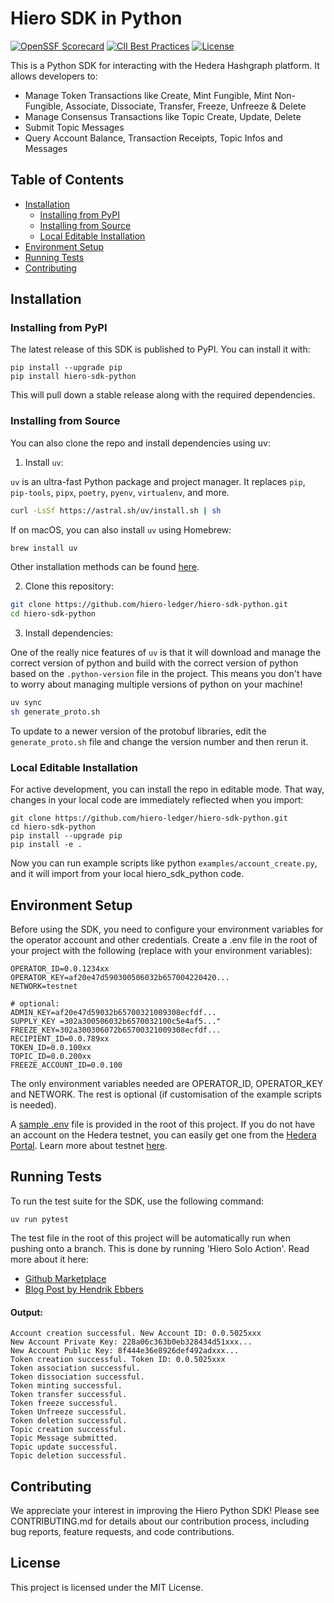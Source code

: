 # Hiero SDK in Python

[![OpenSSF Scorecard](https://api.scorecard.dev/projects/github.com/hiero-ledger/hiero-sdk-python/badge)](https://scorecard.dev/viewer/?uri=github.com/hiero-ledger/hiero-sdk-python)
[![CII Best Practices](https://bestpractices.coreinfrastructure.org/projects/10697/badge)](https://bestpractices.coreinfrastructure.org/projects/10697)
[![License](https://img.shields.io/badge/license-apache2-blue.svg)](LICENSE)

This is a Python SDK for interacting with the Hedera Hashgraph platform. It allows developers to:

- Manage Token Transactions like Create, Mint Fungible, Mint Non-Fungible, Associate, Dissociate, Transfer, Freeze, Unfreeze & Delete
- Manage Consensus Transactions like Topic Create, Update, Delete
- Submit Topic Messages
- Query Account Balance, Transaction Receipts, Topic Infos and Messages

## Table of Contents

- [Installation](#installation)
  - [Installing from PyPI](#installing-from-pypi)
  - [Installing from Source](#installing-from-source)
  - [Local Editable Installation](#local-editable-installation)
- [Environment Setup](#environment-setup)
- [Running Tests](#running-tests)
- [Contributing](#contributing)

## Installation

### Installing from PyPI

The latest release of this SDK is published to PyPI. You can install it with:

```
pip install --upgrade pip
pip install hiero-sdk-python
```

This will pull down a stable release along with the required dependencies.


### Installing from Source

You can also clone the repo and install dependencies using uv:

1. Install `uv`:

`uv` is an ultra-fast Python package and project manager. It replaces `pip`, `pip-tools`, `pipx`, `poetry`, `pyenv`,
`virtualenv`, and more.

```bash
curl -LsSf https://astral.sh/uv/install.sh | sh
```

If on macOS, you can also install `uv` using Homebrew:

```bash
brew install uv
```

Other installation methods can be found [here](https://docs.astral.sh/uv/getting-started/installation/).

2. Clone this repository:

```bash
git clone https://github.com/hiero-ledger/hiero-sdk-python.git
cd hiero-sdk-python
```

3. Install dependencies:

One of the really nice features of `uv` is that it will download and manage the correct version of python and build
with the correct version of python based on the `.python-version`  file in the project. This means you don't have to
worry about managing multiple versions of python on your machine!

```bash
uv sync
sh generate_proto.sh
```

To update to a newer version of the protobuf libraries, edit the `generate_proto.sh` file and change the version number
and then rerun it.


### Local Editable Installation

For active development, you can install the repo in editable mode. That way, changes in your local code are immediately reflected when you import:

```
git clone https://github.com/hiero-ledger/hiero-sdk-python.git
cd hiero-sdk-python
pip install --upgrade pip
pip install -e .
```

Now you can run example scripts like python `examples/account_create.py`, and it will import from your local hiero_sdk_python code.


## Environment Setup

Before using the SDK, you need to configure your environment variables for the operator account and other credentials.
Create a .env file in the root of your project with the following (replace with your environment variables):

```
OPERATOR_ID=0.0.1234xx
OPERATOR_KEY=af20e47d590300506032b657004220420...
NETWORK=testnet

# optional:
ADMIN_KEY=af20e47d59032b65700321009308ecfdf...
SUPPLY_KEY =302a300506032b6570032100c5e4af5..."
FREEZE_KEY=302a300306072b65700321009308ecfdf...
RECIPIENT_ID=0.0.789xx
TOKEN_ID=0.0.100xx
TOPIC_ID=0.0.200xx
FREEZE_ACCOUNT_ID=0.0.100
```

The only environment variables needed are OPERATOR_ID, OPERATOR_KEY and NETWORK. The rest is optional (if customisation of the example scripts is needed).

A [sample .env](.env.example) file is provided in the root of this project. If you do not have an account on
the Hedera testnet, you can easily get one from the [Hedera Portal](https://portal.hedera.com/). Learn more about
testnet [here](https://docs.hedera.com/guides/testnet).

## Running Tests

To run the test suite for the SDK, use the following command:
```
uv run pytest 
```

The test file in the root of this project will be automatically run when pushing onto a branch.
This is done by running 'Hiero Solo Action'. Read more about it here:

- [Github Marketplace](https://github.com/marketplace/actions/hiero-solo-action)
- [Blog Post by Hendrik Ebbers](https://dev.to/hendrikebbers/ci-for-hedera-based-projects-2nja)

#### Output:
```
Account creation successful. New Account ID: 0.0.5025xxx
New Account Private Key: 228a06c363b0eb328434d51xxx...
New Account Public Key: 8f444e36e8926def492adxxx...
Token creation successful. Token ID: 0.0.5025xxx
Token association successful.
Token dissociation successful.
Token minting successful.
Token transfer successful.
Token freeze successful.
Token Unfreeze successful.
Token deletion successful.
Topic creation successful.
Topic Message submitted.
Topic update successful.
Topic deletion successful.
```

## Contributing

We appreciate your interest in improving the Hiero Python SDK! Please see CONTRIBUTING.md for details about our contribution process, including bug reports, feature requests, and code contributions.

## License

This project is licensed under the MIT License.
